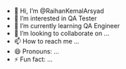 - 👋 Hi, I’m @RaihanKemalArsyad
- 👀 I’m interested in QA Tester
- 🌱 I’m currently learning QA Engineer
- 💞️ I’m looking to collaborate on ...
- 📫 How to reach me ...
- 😄 Pronouns: ...
- ⚡ Fun fact: ...

<!---
Raihan Kemal Arsyad is a ✨ special ✨ repository because its `README.md` (this file) appears on your GitHub profile.
You can click the Preview link to take a look at your changes.
--->
